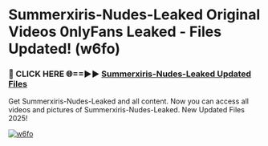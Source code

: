 # Summerxiris-Nudes-Leaked Original Videos 0nlyFans Leaked - Files Updated! (w6fo)

<h3>🔴 CLICK HERE 🌐==►► <a href="https://tinyurl.com/yc6ubb5a" rel="nofollow">Summerxiris-Nudes-Leaked Updated Files</a></h3>

Get Summerxiris-Nudes-Leaked and all content. Now you can access all videos and pictures of Summerxiris-Nudes-Leaked. New Updated Files 2025!

[![w6fo](https://i.imgur.com/7eu0CRL.gif)](https://tinyurl.com/yc6ubb5a)
